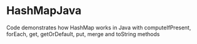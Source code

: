 # HashMapJava
Code demonstrates how HashMap works in Java with computeIfPresent, forEach, get, getOrDefault, put, merge and toString methods

